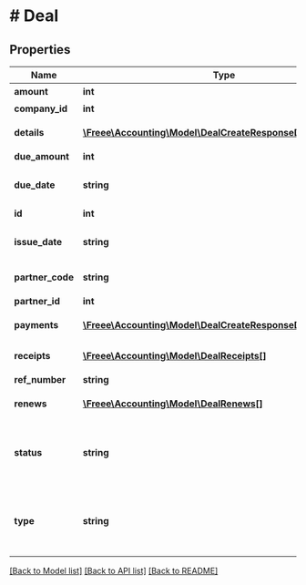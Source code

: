 # # Deal

## Properties

Name | Type | Description | Notes
------------ | ------------- | ------------- | -------------
**amount** | **int** | 金額 |
**company_id** | **int** | 事業所ID |
**details** | [**\Freee\Accounting\Model\DealCreateResponseDealDetails[]**](DealCreateResponseDealDetails.md) | 取引の明細行 | [optional]
**due_amount** | **int** | 支払金額 | [optional]
**due_date** | **string** | 支払期日 (yyyy-mm-dd) | [optional]
**id** | **int** | 取引ID |
**issue_date** | **string** | 発生日 (yyyy-mm-dd) |
**partner_code** | **string** | 取引先コード | [optional]
**partner_id** | **int** | 取引先ID |
**payments** | [**\Freee\Accounting\Model\DealCreateResponseDealPayments[]**](DealCreateResponseDealPayments.md) | 取引の支払行 | [optional]
**receipts** | [**\Freee\Accounting\Model\DealReceipts[]**](DealReceipts.md) | 証憑ファイル | [optional]
**ref_number** | **string** | 管理番号 | [optional]
**renews** | [**\Freee\Accounting\Model\DealRenews[]**](DealRenews.md) | 取引の+更新行 | [optional]
**status** | **string** | 決済状況 (未決済: unsettled, 完了: settled) |
**type** | **string** | 収支区分 (収入: income, 支出: expense) | [optional]

[[Back to Model list]](../../README.md#models) [[Back to API list]](../../README.md#endpoints) [[Back to README]](../../README.md)
